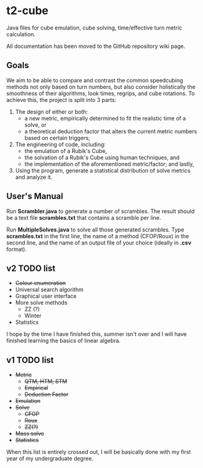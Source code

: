 # t2-cube

Java files for cube emulation, cube solving, time/effective turn metric calculation.

All documentation has been moved to the GitHub repository wiki page.

## Goals

We aim to be able to compare and contrast the common speedcubing methods not only based on turn numbers, but also consider holistically the smoothness of their algorithms, look times, regrips, and cube rotations. To achieve this, the project is split into 3 parts:

1. The design of either or both: 
    - a new metric, empirically determined to fit the realistic time of a solve, or
    - a theoretical deduction factor that alters the current metric numbers based on certain triggers;
2. The engineering of code, including:
    - the emulation of a Rubik's Cube,
    - the solvation of a Rubik's Cube using human techniques, and
    - the implementation of the aforementioned metric/factor; and lastly,
3. Using the program, generate a statistical distribution of solve metrics and analyze it.

## User's Manual

Run **Scrambler.java** to generate a number of scrambles. The result should be a text file **scrambles.txt** that contains a scramble per line.

Run **MultipleSolves.java** to solve all those generated scrambles. Type **scrambles.txt** in the first line, the name of a method (CFOP/Roux) in the second line, and the name of an output file of your choice (ideally in **.csv** format).

## v2 TODO list

* ~~Colour enumeration~~
* Universal search algorithm
* Graphical user interface
* More solve methods
    - ZZ (?)
    - Winter
* Statistics

I hope by the time I have finished this, summer isn't over and I will have finished learning the basics of linear algebra.

## v1 TODO list

* ~~Metric~~
    - ~~QTM, HTM, STM~~
    - ~~Empirical~~
    - ~~Deduction Factor~~
* ~~Emulation~~
* ~~Solve~~
    - ~~CFOP~~
    - ~~Roux~~
    - ~~ZZ(?)~~
* ~~Mass solve~~
* ~~Statistics~~

When this list is entirely crossed out, I will be basically done with my first year of my undergraduate degree.